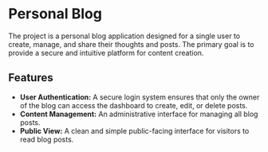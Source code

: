 # Personal Blog

The project is a personal blog application designed for a single user to create, manage, and share their thoughts and posts. The primary goal is to provide a secure and intuitive platform for content creation.

## Features

*   **User Authentication:** A secure login system ensures that only the owner of the blog can access the dashboard to create, edit, or delete posts.
*   **Content Management:** An administrative interface for managing all blog posts.
*   **Public View:** A clean and simple public-facing interface for visitors to read blog posts.
